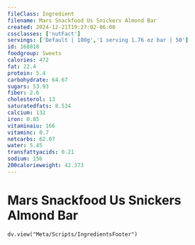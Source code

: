 ```yaml
---
fileClass: Ingredient
filename: Mars Snackfood Us Snickers Almond Bar
created: 2024-12-21T19:27:02-06:00
cssclasses: ['nutFact']
servings: ['Default | 100g','1 serving 1.76 oz bar | 50']
id: 168818
foodgroup: Sweets
calories: 472
fat: 22.4
protein: 5.4
carbohydrate: 64.67
sugars: 53.93
fiber: 2.6
cholesterol: 13
saturatedfats: 8.534
calcium: 132
iron: 0.85
vitaminaiu: 166
vitaminc: 0.7
netcarbs: 62.07
water: 5.45
transfattyacids: 0.21
sodium: 156
200calorieweight: 42.373
---
```


# Mars Snackfood Us Snickers Almond Bar

```dataviewjs
dv.view("Meta/Scripts/IngredientsFooter")
```